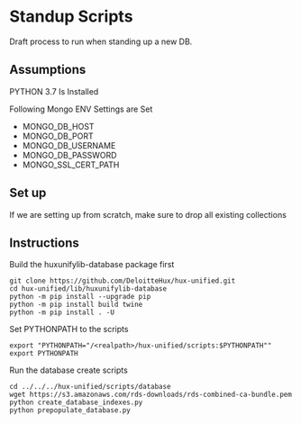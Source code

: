 # Standup Scripts
Draft process to run when standing up a new DB.

## Assumptions
PYTHON 3.7 Is Installed

Following Mongo ENV Settings are Set
  - MONGO_DB_HOST
  - MONGO_DB_PORT
  - MONGO_DB_USERNAME
  - MONGO_DB_PASSWORD
  - MONGO_SSL_CERT_PATH

## Set up
If we are setting up from scratch,
make sure to drop all existing collections

## Instructions
Build the huxunifylib-database package first
```
git clone https://github.com/DeloitteHux/hux-unified.git
cd hux-unified/lib/huxunifylib-database
python -m pip install --upgrade pip
python -m pip install build twine
python -m pip install . -U
```

Set PYTHONPATH to the scripts
```
export "PYTHONPATH="/<realpath>/hux-unified/scripts:$PYTHONPATH""
export PYTHONPATH

```
Run the database create scripts
```
cd ../../../hux-unified/scripts/database
wget https://s3.amazonaws.com/rds-downloads/rds-combined-ca-bundle.pem
python create_database_indexes.py
python prepopulate_database.py
```
